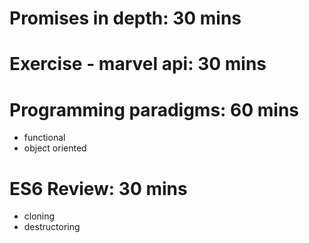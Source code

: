 # Promises in depth: 30 mins

# Exercise - marvel api: 30 mins

# Programming paradigms: 60 mins

- functional
- object oriented

# ES6 Review: 30 mins

- cloning
- destructoring
